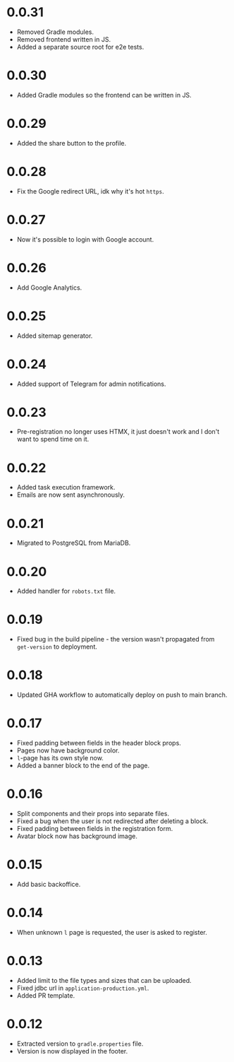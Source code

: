 # 0.0.31

* Removed Gradle modules. 
* Removed frontend written in JS. 
* Added a separate source root for e2e tests. 

# 0.0.30

* Added Gradle modules so the frontend can be written in JS. 

# 0.0.29

* Added the share button to the profile.

# 0.0.28

* Fix the Google redirect URL, idk why it's hot `https`.

# 0.0.27

* Now it's possible to login with Google account.

# 0.0.26

* Add Google Analytics.

# 0.0.25

* Added sitemap generator. 

# 0.0.24

* Added support of Telegram for admin notifications.

# 0.0.23

* Pre-registration no longer uses HTMX, it just doesn't work and I don't want to spend time on it.

# 0.0.22

* Added task execution framework. 
* Emails are now sent asynchronously.

# 0.0.21

* Migrated to PostgreSQL from MariaDB.

# 0.0.20

* Added handler for `robots.txt` file.

# 0.0.19

* Fixed bug in the build pipeline - the version wasn't propagated from `get-version` to deployment. 

# 0.0.18

* Updated GHA workflow to automatically deploy on push to main branch.

# 0.0.17

* Fixed padding between fields in the header block props. 
* Pages now have background color. 
* `l`-page has its own style now. 
* Added a banner block to the end of the page. 

# 0.0.16

* Split components and their props into separate files. 
* Fixed a bug when the user is not redirected after deleting a block.
* Fixed padding between fields in the registration form. 
* Avatar block now has background image. 

# 0.0.15

* Add basic backoffice. 

# 0.0.14

* When unknown `l` page is requested, the user is asked to register. 

# 0.0.13

* Added limit to the file types and sizes that can be uploaded.
* Fixed jdbc url in `application-production.yml`.
* Added PR template.

# 0.0.12

* Extracted version to `gradle.properties` file.
* Version is now displayed in the footer. 
